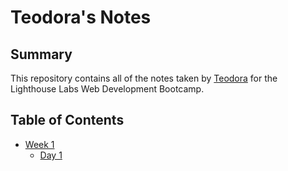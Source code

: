 # Teodora's Notes
## Summary
This repository contains all of the notes taken by [Teodora](https://github.com/Ralenac/README.md.git) for the Lighthouse Labs Web Development Bootcamp.
## Table of Contents
* [Week 1](/Week_1)
  * [Day 1](/Week_1/Day_1)
  